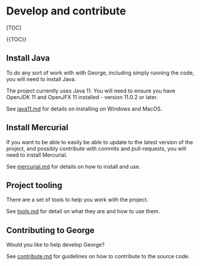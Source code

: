 # Develop and contribute

[TOC]

{{TOC}}


## Install Java

To do any sort of work with with George, including simply running the code, you will need to install Java.

The project currently uses Java 11.  You will need to ensure you have OpenJDK 11 and OpenJFX 11 installed - version 11.0.2 or later.

See [java11.md](java11.md) for details on installing on Windows and MacOS.


## Install Mercurial

If you want to be able to easily be able to update to the latest version of the project, and possibly contribute with commits and pull-requests, you will need to install Mercurial.

See [mercurial.md](mercurial.md) for details on how to install and use.


## Project tooling

There are a set of tools to help you work with the project.

See [tools.md](tools.md) for detail on what they are and how to use them.


## Contributing to George

Would you like to help develop George? 

See [contribute.md](contribute.md) for guidelines on how to contribute to the source code.

